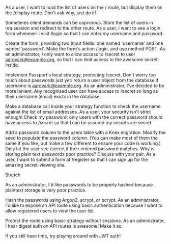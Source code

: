 As a user, I want to load the list of users on the / route, but display them on the /display route. Don't ask why, just do it!

Sometimes client demands can be capricious. Store the list of users in req.session and redirect to the other route.
As a user, I want to see a login form whenever I visit /login so that I can enter my username and password.

Create the form, providing two input fields: one named 'username' and one named 'password'.
Make the form's action /login, and use method POST.
As an administrator, I only want to allow access to /secret to user aardvark@example.org, so that I can limit access to the awesome secret inside.

Implement Passport's local strategy, protecting /secret. Don't worry too much about passwords just yet: return a user object from the database if username is aardvark@example.org.
As an administrator, I've decided to be more lenient. Any recognised user can have access to /secret so long as their username (email) exists in the database.

Make a database call inside your strategy function to check the username against the list of email addresses.
As a user, your security isn't strict enough! Check my password: only users with the correct password should have access to /secret so that I can be assured my secrets are secret.

Add a password column to the users table with a Knex migration.
Modify the seed to populate the password column. (You can make most of them the same if you like, but make a few different to ensure your code is working.)
Only let the user see /secret if their entered password matches.
Why is storing plain text passwords poor practice? Discuss with your pair.
As a user, I want to submit a form at /register so that I can sign up for the amazing secret-viewing site.

Stretch

As an administrator, I'd like passwords to be properly hashed because plaintext storage is very poor practice.

Hash the passwords using Argon2, scrypt, or bcrypt.
As an administrator, I'd like to expose an API route using basic authentication because I want to allow registered users to view the user list.

Protect the route using basic strategy without sessions.
As an administrator, I hear digest auth on API routes is awesome! Make it so.

If you still have time, try playing around with JWT auth!
